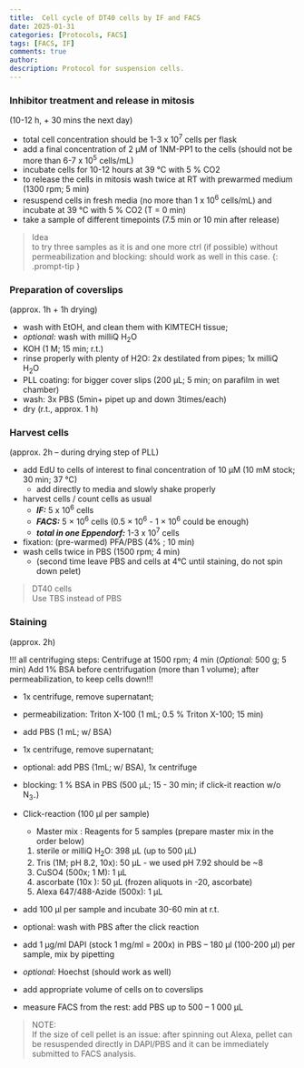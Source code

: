 ```yaml
---
title:  Cell cycle of DT40 cells by IF and FACS
date: 2025-01-31 
categories: [Protocols, FACS]
tags: [FACS, IF]
comments: true
author:  
description: Protocol for suspension cells.
---
```


### Inhibitor treatment and release in mitosis
(10-12 h, + 30 mins the next day)

* total cell concentration should be 1-3 x 10<sup>7</sup> cells per flask 
* add a final concentration of 2 µM of 1NM-PP1 to the cells (should not be more than 6-7 x 10<sup>5</sup> cells/mL)
* incubate cells for 10-12 hours at 39 °C with 5 % CO2
* to release the cells in mitosis wash twice at RT with prewarmed medium (1300 rpm; 5 min) 
* resuspend cells in fresh media (no more than 1 x 10<sup>6</sup> cells/mL) and incubate at 39 °C with 5 % CO2  (T = 0 min)
* take a sample of different timepoints (7.5 min or 10 min after release)

>Idea<br>
to try three samples as it is and one more ctrl (if possible) without permeabilization and blocking: should work as well in this case.
{: .prompt-tip }


### Preparation of coverslips 
(approx. 1h + 1h drying)

* wash with EtOH, and clean them with KIMTECH tissue;
* *optional:* wash with milliQ H<sub>2</sub>O 
* KOH (1 M; 15 min; r.t.) 
* rinse properly with plenty of H2O: 2x destilated from pipes; 1x milliQ H<sub>2</sub>O 
* PLL coating: for bigger cover slips (200 µL; 5 min; on parafilm in wet chamber)
* wash: 3x PBS (5min+ pipet up and down 3times/each)
* dry (r.t., approx. 1 h)


### Harvest cells 
(approx. 2h – during drying step of PLL)

* add EdU to cells of interest to final concentration of 10 µM (10 mM stock; 30 min; 37 °C)
    * add directly to media and slowly shake properly
* harvest cells / count cells as usual 
    * ***IF:*** 5 x 10<sup>6</sup> cells
    * ***FACS:*** 5 × 10<sup>6</sup>  cells (0.5 × 10<sup>6</sup> - 1 × 10<sup>6</sup>  could be enough)
    * ***total in one Eppendorf:*** 1-3 x 10<sup>7</sup> cells
* fixation: (pre-warmed) PFA/PBS (4% ; 10 min)
* wash cells twice in PBS (1500 rpm; 4 min)
    * (second time leave PBS and cells at 4°C until staining, do not spin down pelet)


>DT40 cells<br>
Use TBS instead of PBS


### Staining 
(approx. 2h)

!!! all centrifuging steps: Centrifuge at 1500 rpm; 4 min (*Optional:* 500 g; 5 min)
       Add 1% BSA before centrifugation (more than 1 volume); after permeabilization, to keep cells down!!!

* 1x centrifuge, remove supernatant;
* permeabilization: Triton X-100 (1 mL; 0.5 % Triton X-100; 15 min) 
* add PBS (1 mL; w/ BSA)
* 1x centrifuge, remove supernatant;
* optional: add PBS (1mL; w/ BSA), 1x centrifuge
* blocking: 1 % BSA in PBS (500 µL; 15 - 30 min; if click-it reaction w/o N<sub>3-</sub>)<br>

* Click-reaction (100 µl per sample)
    * Master mix : Reagents for 5 samples (prepare master mix in the order below)

    1. sterile or milliQ H<sub>2</sub>O:		398 µL (up to 500 µL)
    1. Tris (1M; pH 8.2, 10x):		50 µL - we used pH 7.92 should be ~8 
    1. CuSO4 (500x; 1 M):		    1 µL
    1. ascorbate (10x ):		    50 µL (frozen aliquots in -20, ascorbate)
    1. Alexa 647/488-Azide (500x):	1 µL<br>

* add 100 µl per sample and incubate 30-60 min at r.t.
* optional: wash with PBS after the click reaction 

* add 1 µg/ml DAPI (stock 1 mg/ml = 200x) in PBS – 180 µl (100-200 µl) per sample, mix by pipetting
* *optional:* Hoechst (should work as well)

* add appropriate volume of cells on to coverslips
* measure FACS from the rest: add PBS up to 500 – 1 000 µL

>NOTE:<br>
If the size of cell pellet is an issue: after spinning out Alexa, pellet can be resuspended directly in DAPI/PBS and it can be immediately submitted to FACS analysis. 

